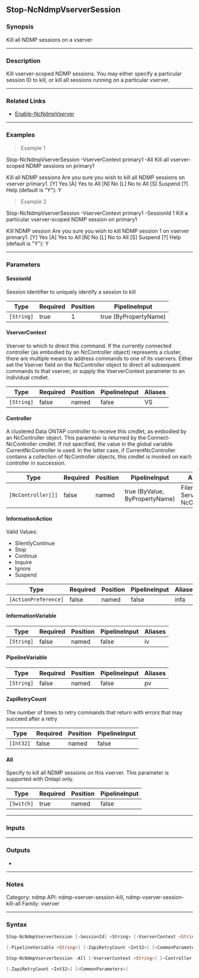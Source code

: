 Stop-NcNdmpVserverSession
-------------------------

### Synopsis
Kill all NDMP sessions on a vserver

---

### Description

Kill vserver-scoped  NDMP sessions. You may either specify a particular session ID to kill, or kill all sessions running on a particular vserver.

---

### Related Links
* [Enable-NcNdmpVserver](Enable-NcNdmpVserver)

---

### Examples
> Example 1

Stop-NcNdmpVserverSession -VserverContext primary1 -All
Kill all vserver-scoped NDMP sessions on primary1

Kill all NDMP sessions
Are you sure you wish to kill all NDMP sessions on vserver primary1.
[Y] Yes  [A] Yes to All  [N] No  [L] No to All  [S] Suspend  [?] Help (default is "Y"): Y

> Example 2

Stop-NcNdmpVserverSession -VserverContext primary1 -SessionId 1
Kill a particular vserver-scoped NDMP session on primary1

Kill NDMP session
Are you sure you wish to kill NDMP session 1 on vserver primary1.
[Y] Yes  [A] Yes to All  [N] No  [L] No to All  [S] Suspend  [?] Help (default is "Y"): Y

---

### Parameters
#### **SessionId**
Session Identifier to uniquely identify a session to kill

|Type      |Required|Position|PipelineInput        |
|----------|--------|--------|---------------------|
|`[String]`|true    |1       |true (ByPropertyName)|

#### **VserverContext**
Vserver to which to direct this command.  If the currently connected controller (as embodied by an NcController object) represents a cluster, there are multiple means to address commands to one of its vservers.  Either set the Vserver field on the NcController object to direct all subsequent commands to that vserver, or supply the VserverContext parameter to an individual cmdlet.

|Type      |Required|Position|PipelineInput|Aliases|
|----------|--------|--------|-------------|-------|
|`[String]`|false   |named   |false        |VS     |

#### **Controller**
A clustered Data ONTAP controller to receive this cmdlet, as embodied by an NcController object.  This parameter is returned by the Connect-NcController cmdlet.  If not specified, the value in the global variable CurrentNcController is used.  In the latter case, if CurrentNcController contains a collection of NcController objects, this cmdlet is invoked on each controller in succession.

|Type              |Required|Position|PipelineInput                 |Aliases                          |
|------------------|--------|--------|------------------------------|---------------------------------|
|`[NcController[]]`|false   |named   |true (ByValue, ByPropertyName)|Filer<br/>Server<br/>NcController|

#### **InformationAction**

Valid Values:

* SilentlyContinue
* Stop
* Continue
* Inquire
* Ignore
* Suspend

|Type                |Required|Position|PipelineInput|Aliases|
|--------------------|--------|--------|-------------|-------|
|`[ActionPreference]`|false   |named   |false        |infa   |

#### **InformationVariable**

|Type      |Required|Position|PipelineInput|Aliases|
|----------|--------|--------|-------------|-------|
|`[String]`|false   |named   |false        |iv     |

#### **PipelineVariable**

|Type      |Required|Position|PipelineInput|Aliases|
|----------|--------|--------|-------------|-------|
|`[String]`|false   |named   |false        |pv     |

#### **ZapiRetryCount**
The number of times to retry commands that return with errors that may succeed after a retry

|Type     |Required|Position|PipelineInput|
|---------|--------|--------|-------------|
|`[Int32]`|false   |named   |false        |

#### **All**
Specify to kill all NDMP sessions on this vserver. This parameter is supported with Ontapi only.

|Type      |Required|Position|PipelineInput|
|----------|--------|--------|-------------|
|`[Switch]`|true    |named   |false        |

---

### Inputs

---

### Outputs
* 

---

### Notes
Category: ndmp
API: ndmp-vserver-session-kill, ndmp-vserver-session-kill-all
Family: vserver

---

### Syntax
```PowerShell
Stop-NcNdmpVserverSession [-SessionId] <String> [-VserverContext <String>] [-Controller <NcController[]>] [-InformationAction <ActionPreference>] [-InformationVariable <String>] 
```
```PowerShell
[-PipelineVariable <String>] [-ZapiRetryCount <Int32>] [<CommonParameters>]
```
```PowerShell
Stop-NcNdmpVserverSession -All [-VserverContext <String>] [-Controller <NcController[]>] [-InformationAction <ActionPreference>] [-InformationVariable <String>] [-PipelineVariable <String>] 
```
```PowerShell
[-ZapiRetryCount <Int32>] [<CommonParameters>]
```
